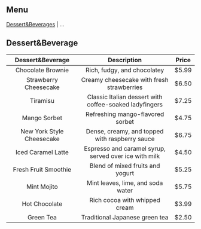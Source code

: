 ## Menu

[Dessert&Beverages](#Dessert&Beverages) | ...

## Dessert&Beverage
| Dessert&Beverage                        | Description                   | Price   |
|:-----------------------------:|:-----------------------------:|:-------:|
| Chocolate Brownie             | Rich, fudgy, and chocolatey   | $5.99   |
| Strawberry Cheesecake         | Creamy cheesecake with fresh strawberries | $6.50 |
| Tiramisu                      | Classic Italian dessert with coffee-soaked ladyfingers | $7.25 |
| Mango Sorbet                  | Refreshing mango-flavored sorbet | $4.75   |
| New York Style Cheesecake     | Dense, creamy, and topped with raspberry sauce | $6.75 |
| Iced Caramel Latte            | Espresso and caramel syrup, served over ice with milk | $4.50 |
| Fresh Fruit Smoothie          | Blend of mixed fruits and yogurt  | $5.25   |
| Mint Mojito                   | Mint leaves, lime, and soda water | $5.75   |
| Hot Chocolate                 | Rich cocoa with whipped cream     | $3.99   |
| Green Tea                     | Traditional Japanese green tea    | $2.50   |

